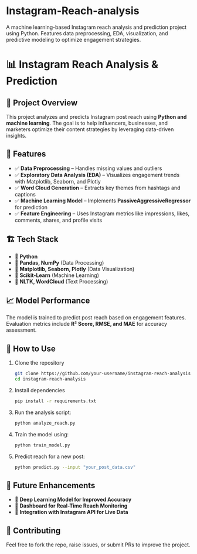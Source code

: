 # Instagram-Reach-analysis
A machine learning-based Instagram reach analysis and prediction project using Python. Features data preprocessing, EDA, visualization, and predictive modeling to optimize engagement strategies.

  
# 📊 Instagram Reach Analysis & Prediction  

## 🚀 Project Overview  
This project analyzes and predicts Instagram post reach using **Python and machine learning**. The goal is to help influencers, businesses, and marketers optimize their content strategies by leveraging data-driven insights.  

## 🎯 Features  
- ✅ **Data Preprocessing** – Handles missing values and outliers  
- ✅ **Exploratory Data Analysis (EDA)** – Visualizes engagement trends with Matplotlib, Seaborn, and Plotly  
- ✅ **Word Cloud Generation** – Extracts key themes from hashtags and captions  
- ✅ **Machine Learning Model** – Implements **PassiveAggressiveRegressor** for prediction  
- ✅ **Feature Engineering** – Uses Instagram metrics like impressions, likes, comments, shares, and profile visits  

## 🏗 Tech Stack  
- 🔹 **Python**  
- 🔹 **Pandas, NumPy** (Data Processing)  
- 🔹 **Matplotlib, Seaborn, Plotly** (Data Visualization)  
- 🔹 **Scikit-Learn** (Machine Learning)  
- 🔹 **NLTK, WordCloud** (Text Processing)  

## 📈 Model Performance  
The model is trained to predict post reach based on engagement features. Evaluation metrics include **R² Score, RMSE, and MAE** for accuracy assessment.  

## 📌 How to Use  
1. Clone the repository  
   ```bash
   git clone https://github.com/your-username/instagram-reach-analysis.git
   cd instagram-reach-analysis
   ```  
2. Install dependencies  
   ```bash
   pip install -r requirements.txt
   ```  
3. Run the analysis script:  
   ```bash
   python analyze_reach.py
   ```  
4. Train the model using:  
   ```bash
   python train_model.py
   ```  
5. Predict reach for a new post:  
   ```bash
   python predict.py --input "your_post_data.csv"
   ```  

## 🚀 Future Enhancements  
- 🔹 **Deep Learning Model for Improved Accuracy**  
- 🔹 **Dashboard for Real-Time Reach Monitoring**  
- 🔹 **Integration with Instagram API for Live Data**  

## 🤝 Contributing  
Feel free to fork the repo, raise issues, or submit PRs to improve the project.  
